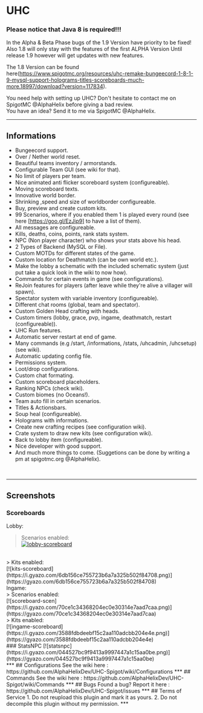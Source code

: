 # UHC
### Please notice that Java 8 is required!!!
In the Alpha & Beta Phase bugs of the 1.9 Version have priority to be fixed!</br>
Also 1.8 will only stay with the features of the first ALPHA Version Until release 1.9 however will get updates with new features.

The 1.8 Version can be found here(https://www.spigotmc.org/resources/uhc-remake-bungeecord-1-8-1-9-mysql-support-holograms-titles-scoreboards-much-more.18997/download?version=117834).

You need help with setting up UHC? Don't hesitate to contact me on SpigotMC @AlphaHelix before giving a bad review.</br>
You have an idea? Send it to me via SpigotMC @AlphaHelix.
***
##  Informations
- Bungeecord support.
- Over / Nether world reset.
- Beautiful teams inventory / armorstands.
- Configurable Team GUI (see wiki for that).
- No limit of players per team.
- Nice animated anti flicker scoreboard system (configureable).
- Moving scoreboard texts.
- Innovative world border.
- Shrinking ,speed and size of worldborder configureable.
- Buy, preview and create custom kits.
- 99 Scenarios, where if you enabled them 1 is played every round (see here [https://goo.gl/EzJip9] to have a list of them).
- All messages are configureable.
- Kills, deaths, coins, points, rank stats system.
- NPC (Non player character) who shows your stats above his head.
- 2 Types of Backend (MySQL or File).
- Custom MOTDs for different states of the game.
- Custom location for Deathmatch (can be own world etc.).
- Make the lobby a schematic with the included schematic system (just put take a quick look in the wiki to now how).
- Commands for certain events in game (see configurations).
- ReJoin features for players (after leave while they're alive a villager will spawn).
- Spectator system with variable inventory (configureable).
- Different chat rooms (global, team and spectator).
- Custom Golden Head crafting with heads.
- Custom timers (lobby, grace, pvp, ingame, deathmatch, restart (configureable)).
- UHC Run features.
- Automatic server restart at end of game.
- Many commands (e.g /start, /informations, /stats, /uhcadmin, /uhcsetup) (see wiki).
- Automatic updating config file.
- Permissions system.
- Loot/drop configurations.
- Custom chat formating.
- Custom scoreboard placeholders.
- Ranking NPCs (check wiki).
- Custom biomes (no Oceans!).
- Team auto fill in certain scenarios.
- Titles & Actionsbars.
- Soup heal (configureable).
- Holograms with informations.
- Create new crafting recipes (see configuration wiki).
- Crate system to draw new kits (see configuration wiki).
- Back to lobby item (configureable).
- Nice developer with good support.
- And much more things to come. (Suggetions can be done by writing a pm at spigotmc.org @AlphaHelix).
</br>

***

## Screenshots
### Scoreboards
 Lobby: </br>
  > Scenarios enabled: </br>
    [![lobby-scoreboard](https://i.gyazo.com/379f0d5452d6d154d1b4c4722c55c3e3.png)](https://gyazo.com/379f0d5452d6d154d1b4c4722c55c3e3)
  </br>
  > Kits enabled: </br>
    [![kits-scoreboard](https://i.gyazo.com/6db156ce755723b6a7a325b502f84708.png)](https://gyazo.com/6db156ce755723b6a7a325b502f84708)
</br>
 Ingame: </br>
  > Scenarios enabled: </br>
   [![scoreboard-scen](https://i.gyazo.com/70ce1c34368204ec0e30314e7aad7caa.png)](https://gyazo.com/70ce1c34368204ec0e30314e7aad7caa)
  </br>
  > Kits enabled: </br>
    [![ingame-scoreboard](https://i.gyazo.com/3588fdbdeebf15c2aa110adcbb204e4e.png)](https://gyazo.com/3588fdbdeebf15c2aa110adcbb204e4e)
</br>
### StatsNPC
[![statsnpc](https://i.gyazo.com/044527bc9f9413a9997447a1c15aa0be.png)](https://gyazo.com/044527bc9f9413a9997447a1c15aa0be)
</br>
***
## Configurations
See the wiki here : https://github.com/AlphaHelixDev/UHC-Spigot/wiki/Configurations
***
## Commands
See the wiki here : https://github.com/AlphaHelixDev/UHC-Spigot/wiki/Commands
***
## Bugs
Found a bug? Report it here : https://github.com/AlphaHelixDev/UHC-Spigot/issues
***
## Terms of Service
1. Do not reupload this plugin and mark it as yours.
2. Do not decompile this plugin without my permission.
***
